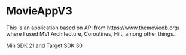 # MovieAppV3

This is an application based on API from https://www.themoviedb.org/ 
where I used MVI Architecture, Coroutines, Hilt, among other things.

Min SDK 21 and Target SDK 30